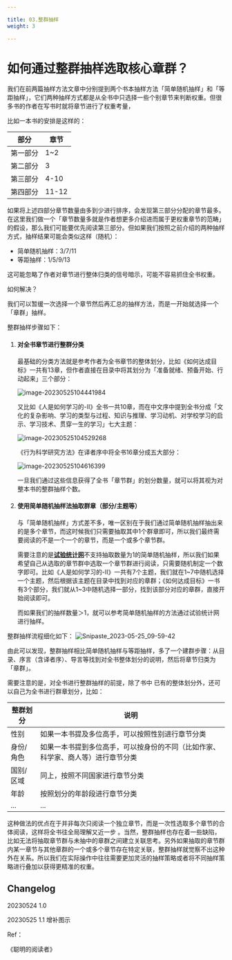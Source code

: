 ```yaml
---

title: 03.整群抽样
weight: 3

---
```


# 如何通过整群抽样选取核心章群？

我们在前两篇抽样方法文章中分别提到两个书本抽样方法「简单随机抽样」和「等距抽样」，它们两种抽样方式都是从全书中只选择一些个别章节来判断权重。但很多书的作者在写书时就将章节进行了权重考量，

比如一本书的安排是这样的：

| 部分     | 章节  |
| -------- | ----- |
| 第一部分 | 1~2   |
| 第二部分 | 3     |
| 第三部分 | 4-10  |
| 第四部分 | 11-12 |

如果将上述四部分章节数量由多到少进行排序，会发现第三部分分配的章节最多。在这里我们做一个「章节数量多就是作者想更多介绍进而属于更权重章节的范畴」的假设，那么我们可能要优先阅读第三部分。但如果我们按照之前介绍的两种抽样方式，抽样结果可能会类似这样（随机）：

- 简单随机抽样：3/7/11
- 等距抽样：1/5/9/13

这可能忽略了作者对章节进行整体归类的信号暗示，可能不容易抓住全书权重。

如何解决？

我们可以暂缓一次选择一个章节然后再汇总的抽样方法，而是一开始就选择一个「章群」抽样。

整群抽样步骤如下：

1. #### 对全书章节进行整群分类

   最基础的分类方法就是参考作者为全书章节的整体划分，比如《如何达成目标》一共有13章，但作者直接在目录中将其划分为「准备就绪、预备开始、行动起来」三个部分：

   ![image-20230525104441984](http://pbox.online/202305251044010.png)

   又比如《人是如何学习的-II》全书一共10章，而在中文序中提到全书分成「文化的复杂影响、学习的类型与过程、知识与推理、学习动机、对学校学习的启示、学习技术、贯穿一生的学习」七大主题：

   ![image-20230525104529268](http://pbox.online/202305251045293.png)

   《行为科学研究方法》在译者序中将全书16章分成五大部分：

   ![image-20230525104616399](http://pbox.online/202305251046424.png)

   一旦我们通过这些信息获得了全书「章节群」的划分数量，就可以将其视为对整本书的整群抽样个数。

2. #### 使用简单随机抽样法抽取群章（部分/主题等）

   与「简单随机抽样」方式差不多，唯一区别在于我们通过简单随机抽样抽出来的是多个章节，而这时候我们只需要抽取其中1个群章即可，所以我们最终需要阅读的不是一个一个的章节，而是一个或多个章节群。
   
   需要注意的是[**试验统计网**](www.trialstats.com )不支持抽取数量为1的简单随机抽样，所以我们如果希望自己从选取的章节群中选取一个章节群进行阅读，只需要随机制定一个数字即可。比如《人是如何学习的-II》一共有7个主题，我们就在1~7中随机选择一个主题，然后根据该主题在目录中找到对应的章群；《如何达成目标》一书有3个部分，我们就从1~3中随机选择一部分，找到该部分对应的章群，直接开始阅读即可。
   
   而如果我们的抽样数量＞1，就可以参考简单随机抽样的方法通过试验统计网进行抽样。

整群抽样流程细化如下：
![Snipaste_2023-05-25_09-59-42](http://pbox.online/202305251041669.png)

由此可以发现，整群抽样相比简单随机抽样与等距抽样，多了一个建群步骤：从目录、序言（含译者序）、导言等找到对全书整体划分的说明，然后将章节归类为「章群」。

需要注意的是，对全书进行整群抽样的前提，除了书中 已有的整体划分外，还可以自己为全书进行群章划分，比如：

| 整群划分  | 说明                                                         |
| --------- | ------------------------------------------------------------ |
| 性别      | 如果一本书提及多位高手，可以按照性别进行章节分类             |
| 身份/角色 | 如果一本书提到多位高手，可以按身份的不同（比如作家、科学家、商人等）进行章节分类 |
| 国别/区域 | 同上，按照不同国家进行章节分类                               |
| 年龄      | 按照划分的年龄段进行章节分类                                 |
| ...       | ...                                                          |

这种做法的优点在于并非每次只阅读一个独立章节，而是一次性选取多个章节的合体阅读，这样将全书往全局理解又近一步 。当然，整群抽样也存在着一些缺陷，比如无法将抽取章节群与未抽中的章群之间建立关联思考。另外如果抽取的章节群内某一章节与其他章群的一个或多个章节存在特定关联，整群抽样就觉察不出这种外在关系。所以我们在实际操作中往往需要更加灵活的抽样策略或者将不同抽样策略进行叠加以获得更精准的权重。

## Changelog

20230524 1.0

20230525 1.1 增补图示

Ref：

《聪明的阅读者》











